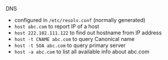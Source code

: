 DNS
* configured in `/etc/resolv.conf` (normally generated)
* `host abc.com` to report IP of a host
* `host 222.102.111.122` to find out hostname from IP address
* `host -t CNAME abc.com` to query Canonical name
* `host -t SOA abc.com` to query primary server
* `host -a abc.com` to list all available info about abc.com
